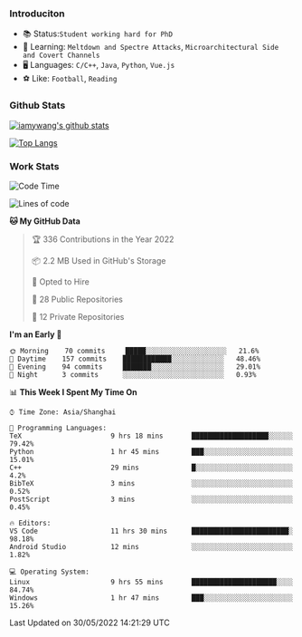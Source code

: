 ### Introduciton

- 📚 Status:`Student working hard for PhD`
- 🔎 Learning: `Meltdown and Spectre Attacks`, `Microarchitectural Side and Covert Channels`
- 🖥️ Languages: `C/C++`, `Java`, `Python`, `Vue.js`
- ⚽ Like: `Football`, `Reading`

### Github Stats

[![iamywang's github stats](https://github-readme-stats.vercel.app/api?username=iamywang&count_private=true&show_icons=true)]()

[![Top Langs](https://github-readme-stats.vercel.app/api/top-langs/?username=iamywang&layout=compact)]()

### Work Stats

<!--START_SECTION:waka-->
![Code Time](http://img.shields.io/badge/Code%20Time-367%20hrs%2042%20mins-blue)

![Lines of code](https://img.shields.io/badge/From%20Hello%20World%20I%27ve%20Written--40%20Thousand%20lines%20of%20code-blue)

**🐱 My GitHub Data** 

> 🏆 336 Contributions in the Year 2022
 > 
> 📦 2.2 MB Used in GitHub's Storage 
 > 
> 💼 Opted to Hire
 > 
> 📜 28 Public Repositories 
 > 
> 🔑 12 Private Repositories  
 > 
**I'm an Early 🐤** 

```text
🌞 Morning    70 commits     █████░░░░░░░░░░░░░░░░░░░░   21.6% 
🌆 Daytime    157 commits    ████████████░░░░░░░░░░░░░   48.46% 
🌃 Evening    94 commits     ███████░░░░░░░░░░░░░░░░░░   29.01% 
🌙 Night      3 commits      ░░░░░░░░░░░░░░░░░░░░░░░░░   0.93%

```


📊 **This Week I Spent My Time On** 

```text
⌚︎ Time Zone: Asia/Shanghai

💬 Programming Languages: 
TeX                      9 hrs 18 mins       ███████████████████░░░░░░   79.42% 
Python                   1 hr 45 mins        ███░░░░░░░░░░░░░░░░░░░░░░   15.01% 
C++                      29 mins             █░░░░░░░░░░░░░░░░░░░░░░░░   4.2% 
BibTeX                   3 mins              ░░░░░░░░░░░░░░░░░░░░░░░░░   0.52% 
PostScript               3 mins              ░░░░░░░░░░░░░░░░░░░░░░░░░   0.45%

🔥 Editors: 
VS Code                  11 hrs 30 mins      ████████████████████████░   98.18% 
Android Studio           12 mins             ░░░░░░░░░░░░░░░░░░░░░░░░░   1.82%

💻 Operating System: 
Linux                    9 hrs 55 mins       █████████████████████░░░░   84.74% 
Windows                  1 hr 47 mins        ███░░░░░░░░░░░░░░░░░░░░░░   15.26%

```


 Last Updated on 30/05/2022 14:21:29 UTC
<!--END_SECTION:waka-->
